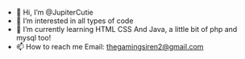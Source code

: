 - 👋 Hi, I’m @JupiterCutie
- 👀 I’m interested in all types of code
- 🌱 I’m currently learning HTML CSS And Java, a little bit of php and mysql too!
- 📫 How to reach me Email: thegamingsiren2@gmail.com

<!---
JupiterCutie/JupiterCutie is a ✨ special ✨ repository because its `README.md` (this file) appears on your GitHub profile.
You can click the Preview link to take a look at your changes.
--->
